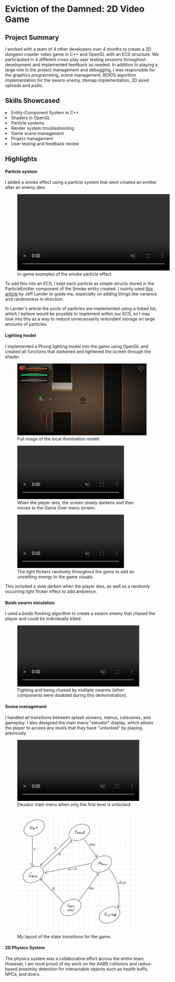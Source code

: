 <h1 :class="$style.header">Eviction of the Damned: 2D Video Game</h1>




Project Summary
 - 

I worked with a team of 4 other developers over 4 months to create a 2D dungeon crawler video game in C++ and OpenGL with an ECS structure. 
We participated in 4 different cross-play user testing sessions throughout development and implemented feedback as needed.
In addition to playing a large role in the project management and debugging, I was responsible for the graphics programming, scene management, 
BOIDS algorithm implementation for the swarm enemy, tilemap implementation, 2D asset uploads and audio.


Skills Showcased
-
 
<li>Entity-Component System in C++</li>

<li>Shaders in OpenGL</li>

<li>Particle systems</li>

<li>Render system troubleshooting</li>

<li>Game scene management</li>

<li>Project management</li>

<li>User testing and feedback review</li>

Highlights
-



<h4 :class="$style.highlighthead">Particle system</h4>

I added a smoke effect using a particle system that went created an emitter after an enemy dies.

<figure>
  <video controls loop width="500" autoplay muted :class="$style.media">
    <source src="./media/eviction_game/particles.mp4" type="video/mp4">
  </video>
  <figcaption :class="$style.figcaption">In-game examples of the smoke particle effect.</figcaption>
</figure>

To add this into an ECS, I kept each particle as simple structs stored in the ParticleEmitter component of the Smoke entity created. I mainly used <a href="https://www.lri.fr/perso/~mbl/ENS/IG2/devoir2/files/docs/particles.pdf">this article</a> by Jeff Lander to guide me, especially on adding things like variance and randomness in direction. 

In Lander's article the pools of particles are implemented using a linked list, which I believe would be possible to implement within our ECS, so I may look into this as a way to reduce unnecessarily redundant storage on large amounts of particles.

<h4 :class="$style.highlighthead">Lighting model</h4>

I implemented a Phong lighting model into the game using OpenGL and created all functions that darkened and lightened the screen through the shader. 

<figure> 
  <img src="./media/eviction_game/game_lighting.png" width="500" :class="$style.media">
  <figcaption :class="$style.figcaption">Full image of the local illumination model.</figcaption>
</figure>

<figure>
  <video controls loop width="350" autoplay muted :class="$style.media">
    <source src="./media/eviction_game/death.mp4" type="video/mp4">
  </video>
  <figcaption :class="$style.figcaption">When the player dies, the screen slowly darkens and then moves to the Game Over menu screen.</figcaption>
</figure>

<figure>
  <video controls loop width="350" autoplay muted :class="$style.media">
    <source src="./media/eviction_game/light_flicker.mp4" type="video/mp4">
  </video>
  <figcaption :class="$style.figcaption">The light flickers randomly throughout the game to add an unsettling energy to the game visuals.</figcaption>
</figure>


This included a slow darken when the player dies, as well as a randomly occurring light flicker effect to add ambience.

<h4 :class="$style.highlighthead">Boids swarm simulation</h4>

I used a boids flocking algorithm to create a swarm enemy that chased the player and could be individually killed.

<figure>
  <video controls loop width="400" autoplay muted :class="$style.media">
    <source src="./media/eviction_game/boids.mp4" type="video/mp4">
  </video>
  <figcaption :class="$style.figcaption">Fighting and being chased by multiple swarms (other components were disabled during this demonstration).</figcaption>
</figure>

<h4 :class="$style.highlighthead">Scene management</h4>

I handled all transitions between splash screens, menus, cutscenes, and gameplay. I also designed the main menu "elevator" display, which allows the player to access any levels that they have "unlocked" by playing previously.

<figure>
  <video controls loop width="400" autoplay muted :class="$style.media">
    <source src="./media/eviction_game/elevator.mp4" type="video/mp4">
  </video>
  <figcaption :class="$style.figcaption">Elevator main menu when only the first level is unlocked.</figcaption>
</figure>

<figure> 
  <img src="./media/eviction_game/statemap.png" width="400" :class="$style.media">
  <figcaption :class="$style.figcaption">My layout of the state transitions for the game.</figcaption>
</figure>



<h4 :class="$style.highlighthead">2D Physics System</h4>

The physics system was a collaborative effort across the entire team. However, I am most proud of my work on the AABB collisions and radius-based proximity detection for interactable objects such as health buffs, NPCs, and doors.

<style module>
.header {
  padding-left: 10%
}

.highlighthead {
  text-decoration: underline
}

.figcaption {
  font-size: 12px !important;
}

.media {
  border: 5px solid rgb(38, 27, 27);
  border-radius: 3px;
}

</style>
